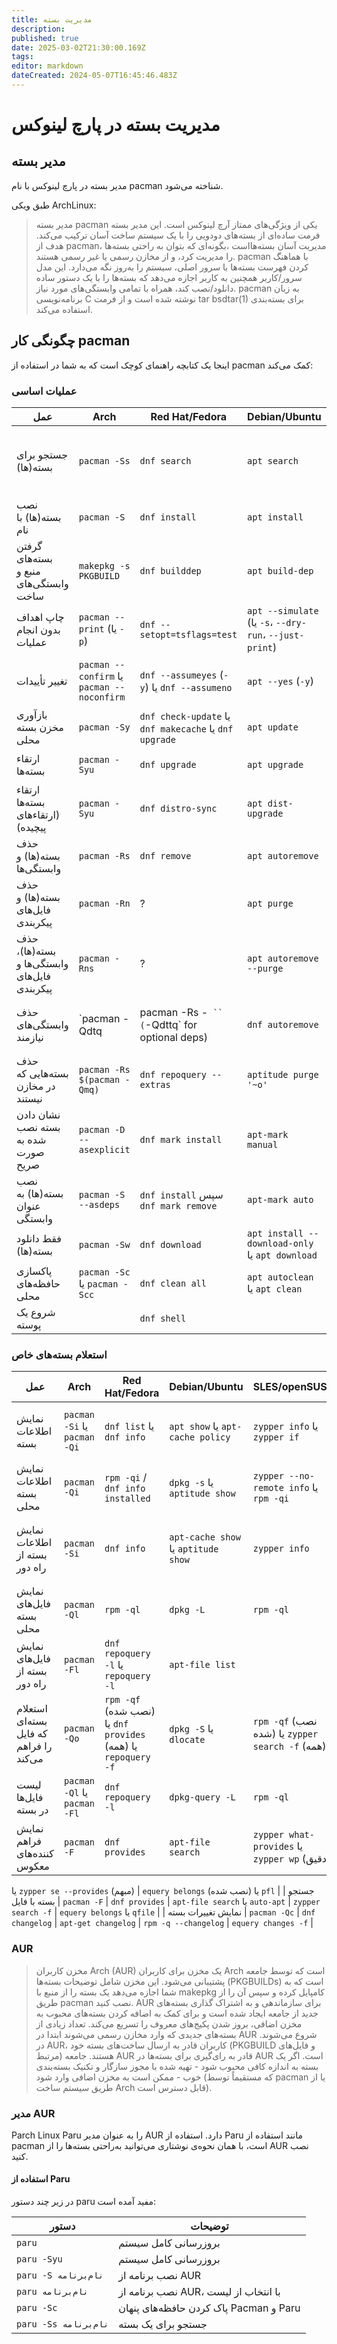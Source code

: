 ```yaml
---
title: مدیریت بسته
description: 
published: true
date: 2025-03-02T21:30:00.169Z
tags: 
editor: markdown
dateCreated: 2024-05-07T16:45:46.483Z
---
```


# مدیریت بسته در پارچ لینوکس

## مدیر بسته

مدیر بسته در پارچ لینوکس با نام pacman شناخته می‌شود.

طبق ویکی ArchLinux:

> مدیر بسته pacman یکی از ویژگی‌های ممتاز آرچ لینوکس است. این مدیر بسته فرمت ساده‌ای از بسته‌های دودویی را با یک سیستم ساخت آسان ترکیب می‌کند. هدف از pacman، مدیریت آسان بسته‌هااست ،بگونه‌ای که بتوان به راحتی بسته‌ها را مدیریت کرد، و از مخازن رسمی یا غیر رسمی هستند.
> pacman با هماهنگ کردن فهرست بسته‌ها با سرور اصلی، سیستم را به‌روز نگه می‌دارد. این مدل سرور/کاربر همچنین به کاربر اجازه می‌دهد که بسته‌ها را با یک دستور ساده دانلود/نصب کند، همراه با تمامی وابستگی‌های مورد نیاز.
> pacman به زبان برنامه‌نویسی C نوشته شده است و از فرمت tar bsdtar(1) برای بسته‌بندی استفاده می‌کند.

## چگونگی کار pacman

اینجا یک کتابچه راهنمای کوچک است که به شما در استفاده از pacman کمک می‌کند:

### عملیات اساسی

| عمل | Arch | Red Hat/Fedora | Debian/Ubuntu | SLES/openSUSE | Gentoo |
|--------|------|-----------------|----------------|-----------------|--------|
| جستجو برای بسته(ها) | `pacman -Ss` | `dnf search` | `apt search` | `zypper search` یا `zypper se [-s]` | `emerge --search` (`-s`) یا `emerge --searchdesc` (`-S`) |
| نصب بسته(ها) با نام | `pacman -S` | `dnf install` | `apt install` | `zypper install` یا `zypper in` | `emerge` |
| گرفتن بسته‌های منبع و وابستگی‌های ساخت | `makepkg -s PKGBUILD` | `dnf builddep` | `apt build-dep` | `zypper source-install` (`zypper si`) یا `zypper install -d` | `emerge`، یا به صراحت `emerge --with-bdeps` |
| چاپ اهداف بدون انجام عملیات | `pacman --print` (یا `-p`) | `dnf --setopt=tsflags=test` | `apt --simulate` (یا `-s`، `--dry-run`، `--just-print`) | `zypper --dry-run` | `emerge --pretend` (`-p`) |
| تغییر تأییدات | `pacman --confirm` یا `pacman --noconfirm` | `dnf --assumeyes` (`-y`) یا `dnf --assumeno` | `apt --yes` (`-y`) | `zypper --non-interactive` (`-n`) یا `zypper --no-confirm` (`-y`) | `emerge --ask` (`-a`) |
| بازآوری مخزن بسته محلی | `pacman -Sy` | `dnf check-update` یا `dnf makecache` یا `dnf upgrade` | `apt update` | `zypper refresh` یا `zypper ref` `[-s]` | `emerge --sync` |
| ارتقاء بسته‌ها | `pacman -Syu` | `dnf upgrade` | `apt upgrade` | `zypper update` یا `zypper up` | `emerge -[a]uDN @world` |
| ارتقاء بسته‌ها (ارتقاء‌های پیچیده) | `pacman -Syu` | `dnf distro-sync` | `apt dist-upgrade` | `zypper dup` | `emerge -[a]uDN @world` |
| حذف بسته(ها) و وابستگی‌ها | `pacman -Rs` | `dnf remove` | `apt autoremove` | `zypper remove` یا `zypper rm` | `emerge --depclean` (`-c`) |
| حذف بسته(ها) و فایل‌های پیکربندی | `pacman -Rn` | ? | `apt purge` | ? | n/a |
| حذف بسته(ها)، وابستگی‌ها و فایل‌های پیکربندی | `pacman -Rns` | ? | `apt autoremove --purge` | ? | n/a |
| حذف وابستگی‌های نیازمند | `pacman -Qdtq | pacman -Rs -` `` (`-Qdttq` for optional deps)| `dnf autoremove` | `apt autoremove` | `zypper rm -u` یا `zypper packages --unneeded` | `emerge --depclean` (`-c`) |
| حذف بسته‌هایی که در مخازن نیستند | ```pacman -Rs $(pacman -Qmq)```  | `dnf repoquery --extras` | `aptitude purge '~o'` || ? |
| نشان دادن بسته نصب شده به صورت صریح | `pacman -D --asexplicit` | `dnf mark install` | `apt-mark manual` | `zypper install --force` | `emerge --select` (`-w`) |
| نصب بسته(ها) به عنوان وابستگی | `pacman -S --asdeps` | `dnf install` سپس `dnf mark remove` | `apt-mark auto` | n/a ([راه حل](https://bugzilla.opensuse.org/show_bug.cgi?id=1175678)) | `emerge --oneshot` (`-1`) |
| فقط دانلود بسته(ها) | `pacman -Sw` | `dnf download` | `apt install --download-only` یا `apt download` | `zypper --download-only` | `emerge --fetchonly` (`-f`) |
| پاکسازی حافظه‌های محلی | `pacman -Sc` یا `pacman -Scc` | `dnf clean all` | `apt autoclean` یا `apt clean` | `zypper clean` | `eclean distfiles` |
| شروع یک پوسته | | `dnf shell` | | `zypper shell` ||

### استعلام بسته‌های خاص

| عمل | Arch | Red Hat/Fedora | Debian/Ubuntu | SLES/openSUSE | Gentoo |
|--------|------|-----------------|----------------|-----------------|--------|
| نمایش اطلاعات بسته | `pacman -Si` یا `pacman -Qi` | `dnf list` یا `dnf info` | `apt show` یا `apt-cache policy` | `zypper info` یا `zypper if` | `emerge -S`، `emerge -pv` یا `eix` |
| نمایش اطلاعات بسته محلی | `pacman -Qi` | `rpm -qi` / `dnf info installed` | `dpkg -s` یا `aptitude show` | `zypper --no-remote info` یا `rpm -qi` | `emerge -pv` یا `emerge -S` |
| نمایش اطلاعات بسته از راه دور | `pacman -Si` | `dnf info` | `apt-cache show` یا `aptitude show` | `zypper info` | `emerge -pv` و `emerge -S` یا `equery meta` |
| نمایش فایل‌های بسته محلی | `pacman -Ql` | `rpm -ql` | `dpkg -L` | `rpm -ql` | `equery files` یا `qlist` |
| نمایش فایل‌های بسته از راه دور | `pacman -Fl` | `dnf repoquery -l` یا `repoquery -l` | `apt-file list` || `pfl` |
| استعلام بسته‌ای که فایل را فراهم می‌کند | `pacman -Qo` | `rpm -qf` (نصب شده) یا `dnf provides` (همه) یا `repoquery -f` | `dpkg -S` یا `dlocate` | `rpm -qf` (نصب شده) یا `zypper search -f` (همه) | `equery belongs` یا `qfile` |
| لیست فایل‌ها در بسته | `pacman -Ql` یا `pacman -Fl` | `dnf repoquery -l` | `dpkg-query -L` | `rpm -ql` | `equery files` یا `qlist` |
| نمایش فراهم کننده‌های معکوس | `pacman -F` | `dnf provides` | `apt-file search` | `zypper what-provides` یا `zypper wp` (دقیق)

 یا `zypper se --provides` (مبهم) | `equery belongs` (نصب شده) یا `pfl` |
| جستجو بسته با فایل | `pacman -F` | `dnf provides` | `apt-file search` یا `auto-apt` | `zypper search -f` | `equery belongs` یا `qfile` |
| نمایش تغییرات بسته | `pacman -Qc` | `dnf changelog` | `apt-get changelog` | `rpm -q --changelog` | `equery changes -f` |

### AUR

> مخزن کاربران Arch (AUR) یک مخزن برای کاربران Arch است که توسط جامعه پشتیبانی می‌شود. این مخزن شامل توضیحات بسته‌ها (PKGBUILDs) است که به شما اجازه می‌دهد یک بسته را از منبع با makepkg کامپایل کرده و سپس آن را از طریق pacman نصب کنید. AUR برای سازماندهی و به اشتراک گذاری بسته‌های جدید از جامعه ایجاد شده است و برای کمک به اضافه کردن بسته‌های محبوب به مخزن اضافی، بروز شدن پکیج‌های معروف را تسریع می‌کند.
تعداد زیادی از بسته‌های جدیدی که وارد مخازن رسمی می‌شوند ابتدا در AUR شروع می‌شوند. در AUR، کاربران قادر به ارسال ساخت‌های بسته خود (PKGBUILD و فایل‌های مرتبط) هستند. جامعه AUR قادر به رای‌گیری برای بسته‌ها در AUR است. اگر یک بسته به اندازه کافی محبوب شود - تهیه شده با مجوز سازگار و تکنیک بسته‌بندی خوب - ممکن است به مخزن اضافی وارد شود (که مستقیماً توسط pacman یا از طریق سیستم ساخت Arch قابل دسترس است).

### مدیر AUR

Parch Linux Paru را به عنوان مدیر AUR دارد.
استفاده از Paru مانند استفاده از pacman است، با همان نحوه‌ی نوشتاری می‌توانید به‌راحتی بسته‌ها را از AUR نصب کنید.

#### استفاده از Paru
در زیر چند دستور paru مفید آمده است:

| دستور | توضیحات |
| --- | --- |
| `paru` | بروزرسانی کامل سیستم |
| `paru -Syu` | بروزرسانی کامل سیستم |
| `paru -S نام‌برنامه` | نصب برنامه از AUR |
| `paru نام‌برنامه` | نصب برنامه از AUR، با انتخاب از لیست |
| `paru -Sc` | پاک کردن حافظه‌های پنهان Pacman و Paru |
| `paru -Ss نام‌برنامه` | جستجو برای یک بسته |
